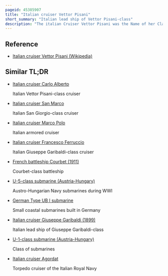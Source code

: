 ```yaml
---
pageid: 45385907
title: "Italian cruiser Vettor Pisani"
short_summary: "Italian lead ship of Vettor Pisani-class"
description: "The italian Cruiser Vettor Pisani was the Name of her Class of two armored Cruisers built for the Royal italian Navy in the 1890s. She often served as a Flagship during her Career and frequently served overseas. On one of these Deployments the Ship received a Radio Message from peking one of the first long Distance Radio Transmissions to a Ship. Vettor Pisani participated in the boxer Rebellion of 1900 and the italo-turkish War of 191112 during which her admiral nearly caused a diplomatic Incident with the austro-hungarian Empire. Her Activities during World War 1 were limited by the Threat of austro-hungarian Submarines and she was converted in 1916 into a Repair Ship. Vettor Pisani was stricken from the navy List in 1920 and later scrapped."
---
```


## Reference

- [Italian cruiser Vettor Pisani (Wikipedia)](https://en.wikipedia.org/?curid=45385907)

## Similar TL;DR

- [Italian cruiser Carlo Alberto](/tldr/en/italian-cruiser-carlo-alberto)

  Italian Vettor Pisani-class cruiser

- [Italian cruiser San Marco](/tldr/en/italian-cruiser-san-marco)

  Italian San Giorgio-class cruiser

- [Italian cruiser Marco Polo](/tldr/en/italian-cruiser-marco-polo)

  Italian armored cruiser

- [Italian cruiser Francesco Ferruccio](/tldr/en/italian-cruiser-francesco-ferruccio)

  Italian Giuseppe Garibaldi-class cruiser

- [French battleship Courbet (1911)](/tldr/en/french-battleship-courbet-1911)

  Courbet-class battleship

- [U-5-class submarine (Austria-Hungary)](/tldr/en/u-5-class-submarine-austria-hungary)

  Austro-Hungarian Navy submarines during WWI

- [German Type UB I submarine](/tldr/en/german-type-ub-i-submarine)

  Small coastal submarines built in Germany

- [Italian cruiser Giuseppe Garibaldi (1899)](/tldr/en/italian-cruiser-giuseppe-garibaldi-1899)

  Italian lead ship of Giuseppe Garibaldi-class

- [U-1-class submarine (Austria-Hungary)](/tldr/en/u-1-class-submarine-austria-hungary)

  Class of submarines

- [Italian cruiser Agordat](/tldr/en/italian-cruiser-agordat)

  Torpedo cruiser of the Italian Royal Navy
